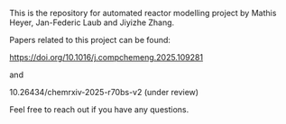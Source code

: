 This is the repository for automated reactor modelling project by Mathis Heyer, Jan-Federic Laub and Jiyizhe Zhang.

Papers related to this project can be found:

https://doi.org/10.1016/j.compchemeng.2025.109281

and 

10.26434/chemrxiv-2025-r70bs-v2 (under review)

Feel free to reach out if you have any questions.



